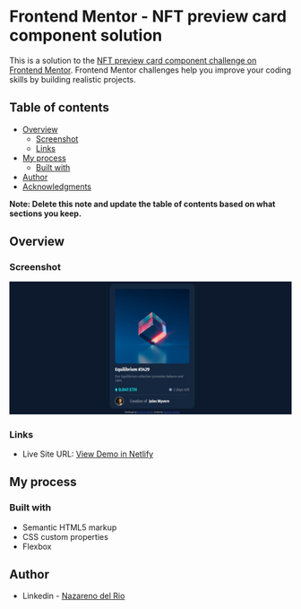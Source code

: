 # Frontend Mentor - NFT preview card component solution

This is a solution to the [NFT preview card component challenge on Frontend Mentor](https://www.frontendmentor.io/challenges/nft-preview-card-component-SbdUL_w0U). Frontend Mentor challenges help you improve your coding skills by building realistic projects. 

## Table of contents

- [Overview](#overview)
  - [Screenshot](#screenshot)
  - [Links](#links)
- [My process](#my-process)
  - [Built with](#built-with)
- [Author](#author)
- [Acknowledgments](#acknowledgments)

**Note: Delete this note and update the table of contents based on what sections you keep.**

## Overview


### Screenshot

![](./screenshot.jpg)


### Links

- Live Site URL: [View Demo in Netlify](https://hopeful-hoover-f74341.netlify.app/)

## My process

### Built with

- Semantic HTML5 markup
- CSS custom properties
- Flexbox

## Author

- Linkedin - [Nazareno del Rio](https://www.linkedin.com/in/nazareno-patricio-del-r%C3%ADo)
